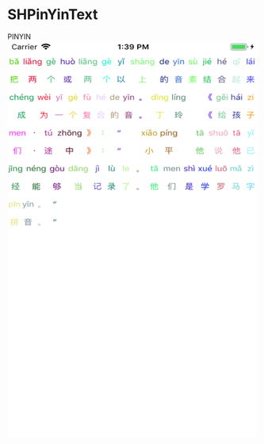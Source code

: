 # SHPinYinText
PINYIN
<img src="https://github.com/bill19/SHPinYinText/blob/master/source/screenstyle.png" width = "600" height = "800" alt="图片名称" align=center />
